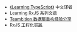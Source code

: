 - [《Learning TypeScript》](https://item.jd.com/12001593.html) 中文译者
- [Learning RxJS](https://github.com/Brooooooklyn/learning-rxjs) 系列文章
- [Teambition 数据层重构经验分享](http://slides.com/yinan/deck-1da42bbc-606f-4a9a-b67a-b6871e263377)
- [RxJS 工程化实践](https://www.notion.so/RxJS-6420523f139f4e0f927517740e32088f)
